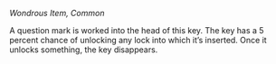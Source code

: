 _Wondrous Item, Common_

A question mark is worked into the head of this key. The key has a 5 percent chance of unlocking any lock into which it’s inserted. Once it unlocks something, the key disappears.